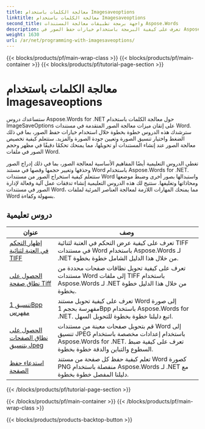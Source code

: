 ```yaml
---
title: معالجة الكلمات باستخدام Imagesaveoptions
linktitle: معالجة الكلمات باستخدام Imagesaveoptions
second_title: واجهة برمجة تطبيقات معالجة المستندات Aspose.Words
description: تعرف على كيفية البرمجة باستخدام خيارات حفظ الصور في Aspose.Words for .NET. دروس تعليمية خطوة بخطوة مع أمثلة على التعليمات البرمجية لحفظ الصور ومعالجتها في مستندات Word.
weight: 1630
url: /ar/net/programming-with-imagesaveoptions/
---
```


{{< blocks/products/pf/main-wrap-class >}}
{{< blocks/products/pf/main-container >}}
{{< blocks/products/pf/tutorial-page-section >}}

# معالجة الكلمات باستخدام Imagesaveoptions

ستساعدك دروس Aspose.Words for .NET حول معالجة الكلمات باستخدام ImageSaveOptions على إتقان ميزات معالجة الصور المتقدمة في مستندات Word. سترشدك هذه الدروس خطوة بخطوة خلال استخدام خيارات حفظ الصور، بما في ذلك الضغط واختيار تنسيق الصورة وتعيين جودة الصورة والمزيد. ستتعلم كيفية تخصيص معالجة الصور عند إنشاء المستندات أو تحويلها، مما يمنحك تحكمًا دقيقًا في مظهر وحجم الصور في ملفات Word.

تغطي الدروس التعليمية أيضًا المفاهيم الأساسية لمعالجة الصور، بما في ذلك إدراج الصور وحذفها وتغيير حجمها وقصها في مستند Word باستخدام Aspose.Words for .NET. ستتعلم كيفية استخراج الصور من مستندات Word واستبدالها بصور أخرى وضبط موضعها ومحاذاتها وتغليفها. ستتيح لك هذه الدروس التعليمية إنشاء تدفقات عمل آلية وفعالة لإدارة الصور في مستندات Word، مما يمنحك المهارات اللازمة لمعالجة العناصر المرئية لملفات Word بسهولة وكفاءة.

 ## دروس تعليمية
| عنوان | وصف |
| --- | --- |
| [إظهار التحكم في العتبة لثنائية TIFF](./expose-threshold-control-for-tiff-binarization/) | تعرف على كيفية عرض التحكم في العتبة لثنائية TIFF في مستندات Word باستخدام Aspose.Words لـ .NET من خلال هذا الدليل الشامل خطوة بخطوة. |
| [الحصول على نطاق صفحة Tiff](./get-tiff-page-range/) | تعرف على كيفية تحويل نطاقات صفحات محددة من مستندات Word إلى ملفات TIFF باستخدام Aspose.Words لـ .NET من خلال هذا الدليل خطوة بخطوة. |
| [تنسيق 1Bpp مفهرس](./format-1bpp-indexed/) | تعرف على كيفية تحويل مستند Word إلى صورة مفهرسة بحجم 1Bpp باستخدام Aspose.Words for .NET. اتبع دليلنا خطوة بخطوة للتحويل السهل. |
| [الحصول على نطاق الصفحات بتنسيق Jpeg](./get-jpeg-page-range/) | قم بتحويل صفحات معينة من مستندات Word إلى تنسيق JPEG باستخدام إعدادات مخصصة باستخدام Aspose.Words for .NET. تعرف على كيفية ضبط السطوع والتباين والدقة خطوة بخطوة. |
| [استدعاء حفظ الصفحة](./page-saving-callback/) | تعلم كيفية حفظ كل صفحة من مستند Word كصورة PNG منفصلة باستخدام Aspose.Words لـ .NET مع دليلنا المفصل خطوة بخطوة. |
{{< /blocks/products/pf/tutorial-page-section >}}

{{< /blocks/products/pf/main-container >}}
{{< /blocks/products/pf/main-wrap-class >}}

{{< blocks/products/products-backtop-button >}}
